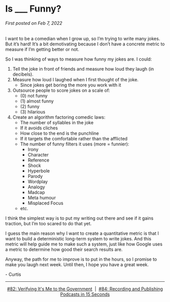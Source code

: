 # Is ___ Funny?

###### First posted on Feb 7, 2022

I want to be a comedian when I grow up, so I’m trying to write many jokes. But it’s hard! It’s a bit demotivating because I don’t have a concrete metric to measure if I’m getting better or not.

So I was thinking of ways to measure how funny my jokes are. I could:

1. Tell the joke in front of friends and measure how loud they laugh (in decibels).
2. Measure how loud I laughed when I first thought of the joke.
    - Since jokes get boring the more you work with it
3. Outsource people to score jokes on a scale of:
    - (0) not funny
    - (1) almost funny
    - (2) funny
    - (3) hilarious
4. Create an algorithm factoring comedic laws:
    - The number of syllables in the joke
    - If it avoids cliches
    - How close to the end is the punchline
    - If it targets the comfortable rather than the afflicted
    - The number of funny filters it uses (more = funnier):
        - Irony
        - Character
        - Reference
        - Shock
        - Hyperbole
        - Parody
        - Wordplay
        - Analogy
        - Madcap
        - Meta humour
        - Misplaced Focus
    - etc.

I think the simplest way is to put my writing out there and see if it gains traction, but I’m too scared to do that yet.

I guess the main reason why I want to create a quantitative metric is that I want to build a deterministic long-term system to write jokes. And this metric will help guide me to make such a system, just like how Google uses a metric to determine how good their search results are.

Anyway, the path for me to improve is to put in the hours, so I promise to make you laugh next week. Until then, I hope you have a great week.

\- Curtis

<!--START OF FOOTER-->
<hr style="margin-top:9px;height:1px;border: 0;background-image: linear-gradient(to right, rgba(0, 0, 0, 0.0), rgba(0, 0, 0, 0.5),rgba(0, 0, 0, 0.0));">
<!--START OF ISSUE NAVIGATION LINKS-->
<p align="center"><a href='082_verifying_its_me_to_the_government.md'>#82: Verifying It's Me to the Government</a>&nbsp;&nbsp;|&nbsp;&nbsp;<a href='084_recording_and_publishing_podcasts_in_15_seconds.md'>#84: Recording and Publishing Podcasts in 15 Seconds</a></p>
<!--START OF ISSUE NAVIGATION LINKS-->
<!--END OF FOOTER-->
